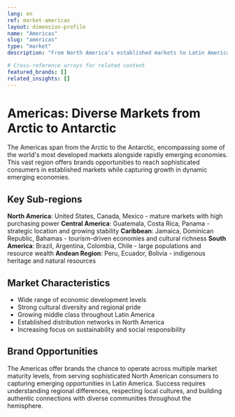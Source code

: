 ```yaml
---
lang: en
ref: market-americas
layout: dimension-profile
name: "Americas"
slug: "americas"
type: "market"
description: "From North America's established markets to Latin America's emerging economies, offering diverse opportunities across the Western Hemisphere"

# Cross-reference arrays for related content
featured_brands: []
related_insights: []
---
```


# Americas: Diverse Markets from Arctic to Antarctic

The Americas span from the Arctic to the Antarctic, encompassing some of the world's most developed markets alongside rapidly emerging economies. This vast region offers brands opportunities to reach sophisticated consumers in established markets while capturing growth in dynamic emerging economies.

## Key Sub-regions

**North America**: United States, Canada, Mexico - mature markets with high purchasing power
**Central America**: Guatemala, Costa Rica, Panama - strategic location and growing stability
**Caribbean**: Jamaica, Dominican Republic, Bahamas - tourism-driven economies and cultural richness
**South America**: Brazil, Argentina, Colombia, Chile - large populations and resource wealth
**Andean Region**: Peru, Ecuador, Bolivia - indigenous heritage and natural resources

## Market Characteristics

- Wide range of economic development levels
- Strong cultural diversity and regional pride
- Growing middle class throughout Latin America
- Established distribution networks in North America
- Increasing focus on sustainability and social responsibility

## Brand Opportunities

The Americas offer brands the chance to operate across multiple market maturity levels, from serving sophisticated North American consumers to capturing emerging opportunities in Latin America. Success requires understanding regional differences, respecting local cultures, and building authentic connections with diverse communities throughout the hemisphere.